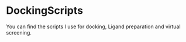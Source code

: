 # DockingScripts
You can find the scripts I use for docking, Ligand preparation and virtual screening.
